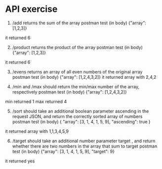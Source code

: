 # API exercise

1. /add returns the sum of the array
postman test (in body) 
{"array": [1,2,3]}

it returned 6

2. /product returns the product of the array
postman test (in body) 
{"array": [1,2,3]}

it returned 6

3. /evens returns an array of all even numbers of the original array
postman test (in body)
{"array": [1,2,4,3,2]}
it returned array with 2,4,2

4. /min and /max should return the min/max number of the array, respectively
postman test (in body)
{"array": [1,2,4,3,2]}

min returned 1
max returned 4

5. /sort should take an additional boolean parameter ascending in the request JSON, and return the correctly sorted array of numbers
postman test (in body)
{
    "array": [3, 1, 4, 1, 5, 9],
    "ascending": true
}

it returned array with 1,1,3,4,5,9

6. /target should take an additional number parameter target , and return whether there are two numbers in the array that sum to target
postman test (in body)
{"array": [3, 1, 4, 1, 5, 9],
    "target": 9}

it returned yes
